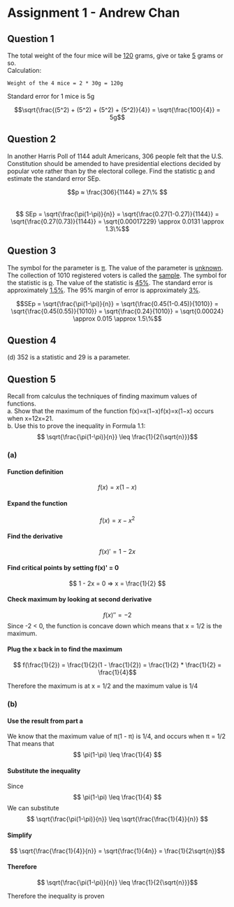 # Assignment 1 - Andrew Chan
## Question 1
The total weight of the four mice will be <u>120</u> grams, give or take <u>5</u> grams or so.  
Calculation:
```
Weight of the 4 mice = 2 * 30g = 120g
```
Standard error for 1 mice is 5g  
  
$$\sqrt{\frac{(5^2) + (5^2) + (5^2) + (5^2)}{4}} = \sqrt{\frac{100}{4}} = 5g$$

## Question 2
In another Harris Poll of 1144 adult Americans, 306 people felt that the U.S. Constitution should be amended to have presidential elections decided by popular vote rather than by the electoral college. Find the statistic <ins>p</ins> and estimate the standard error SEp.  

$$p ≈ \frac{306}{1144} ≈ 27\% $$  
$$ SEp = \sqrt{\frac{\pi(1-\pi)}{n}} = \sqrt{\frac{0.27(1-0.27)}{1144}} = \sqrt{\frac{0.27(0.73)}{1144}} = \sqrt{0.00017229} \approx 0.0131 \approx 1.3\%$$

## Question 3
The symbol for the parameter is <u>π</u>. The value of the parameter is <u>unknown</u>. The collection of 1010 registered voters is called the <u>sample</u>. The symbol for the statistic is <u>p</u>. The value of the statistic is <u>45%</u>. The standard error is approximately <u>1.5%</u>. The 95% margin of error is approximately <u>3%</u>.

$$SEp = \sqrt{\frac{\pi(1-\pi)}{n}} = \sqrt{\frac{0.45(1-0.45)}{1010}} = \sqrt{\frac{0.45(0.55)}{1010}} = \sqrt{\frac{0.24}{1010}} = \sqrt{0.00024} \approx 0.015 \approx 1.5\%$$

## Question 4
(d) 352 is a statistic and 29 is a parameter.

## Question 5
Recall from calculus the techniques of finding maximum values of functions.  
a. Show that the maximum of the function f(x)=x(1−x)f(x)=x(1−x) occurs when x=12x=21​.  
b. Use this to prove the inequality in Formula 1.1:
$$ \sqrt{\frac{\pi(1-\pi)}{n}} \leq \frac{1}{2{\sqrt{n}}}$$
### (a)
#### Function definition
$$ f(x) = x(1 - x) $$
#### Expand the function
$$ f(x) = x - x^2$$
#### Find the derivative
$$ f(x)' = 1 - 2x $$
#### Find critical points by setting f(x)' = 0
$$ 1 - 2x = 0 => x = \frac{1}{2} $$
#### Check maximum by looking at second derivative
$$ f(x)'' = -2 $$
Since -2 < 0, the function is concave down which means that x = 1/2 is the maximum.
#### Plug the x back in to find the maximum
$$ f(\frac{1}{2}) = \frac{1}{2}(1 - \frac{1}{2}) = \frac{1}{2} * \frac{1}{2} = \frac{1}{4}$$

Therefore the maximum is at x = 1/2 and the maximum value is 1/4

### (b)
#### Use the result from part a
We know that the maximum value of π(1 - π) is 1/4, and occurs when π = 1/2
That means that  
$$ \pi(1-\pi) \leq \frac{1}{4} $$
#### Substitute the inequality
Since $$ \pi(1-\pi) \leq \frac{1}{4} $$
We can substitute
$$ \sqrt{\frac{\pi(1-\pi)}{n}} \leq \sqrt{\frac{\frac{1}{4}}{n}} $$
#### Simplify
$$ \sqrt{\frac{\frac{1}{4}}{n}} = \sqrt{\frac{1}{4n}} = \frac{1}{2\sqrt{n}}$$
#### Therefore
$$ \sqrt{\frac{\pi(1-\pi)}{n}} \leq \frac{1}{2{\sqrt{n}}}$$

Therefore the inequality is proven
